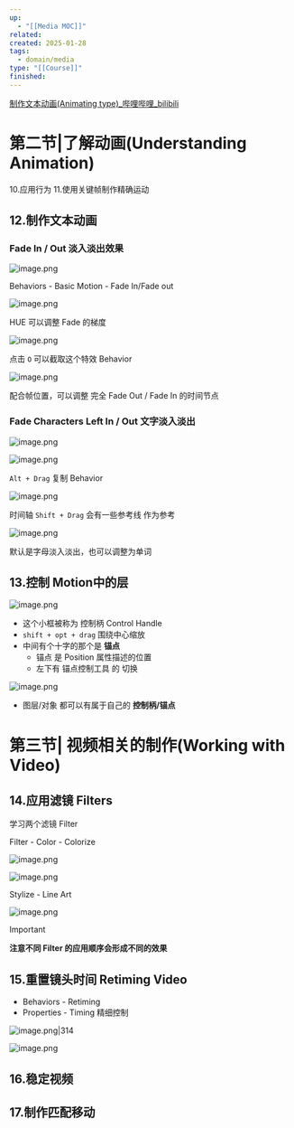 ```yaml
---
up:
  - "[[Media MOC]]"
related: 
created: 2025-01-28
tags:
  - domain/media
type: "[[Course]]"
finished:
---
```

[制作文本动画(Animating type)\_哔哩哔哩\_bilibili](https://www.bilibili.com/video/BV1cx411Q7K8?spm_id_from=333.788.videopod.episodes&vd_source=6d4ef5f8b8b73d69ea854cb9321a50ac&p=12)



# 第二节|了解动画(Understanding Animation) 

10.应用行为 
11.使用关键帧制作精确运动 


## 12.制作文本动画 


### Fade In / Out 淡入淡出效果

![image.png](https://s1.vika.cn/space/2025/01/28/26f775e8a62945a2911ca3e9b8b861a8)


Behaviors - Basic Motion - Fade In/Fade out

![image.png](https://s1.vika.cn/space/2025/01/28/58f9573984884cf9bdaec2ea95450bc0)

HUE 可以调整 Fade 的梯度

![image.png](https://s1.vika.cn/space/2025/01/28/566f8544db064e0eadbb6030738768de)

点击 `O` 可以截取这个特效 Behavior


![image.png](https://s1.vika.cn/space/2025/01/28/04f56fe0a14e4541a3d0df99e3ea5dd6)

配合帧位置，可以调整 完全 Fade Out / Fade In 的时间节点

### Fade Characters Left In / Out 文字淡入淡出



![image.png](https://s1.vika.cn/space/2025/01/28/d17d0a1ea0dd4445ae10016029d72e30)


![image.png](https://s1.vika.cn/space/2025/01/28/f84d1bcd37f34d66b77bb5edf94f353e)

`Alt + Drag` 复制 Behavior

![image.png](https://s1.vika.cn/space/2025/01/28/7cd6bf305b1647089df463154e909303)

时间轴  `Shift + Drag` 会有一些参考线 作为参考

![image.png](https://s1.vika.cn/space/2025/01/28/8707797ecb364364a1a9f684e588bbc3)

默认是字母淡入淡出，也可以调整为单词


## 13.控制 Motion中的层

![image.png](https://s1.vika.cn/space/2025/01/28/b4f14358b108468fb20d53c10c916f17)

- 这个小框被称为 控制柄 Control Handle
- `shift + opt + drag` 围绕中心缩放
- 中间有个十字的那个是 **锚点** 
	- 锚点 是 Position 属性描述的位置
	- 左下有 锚点控制工具 的 切换

![image.png](https://s1.vika.cn/space/2025/01/28/a88fa50a45004560ad91ca324b100a60)

- 图层/对象 都可以有属于自己的 **控制柄/锚点**

# 第三节| 视频相关的制作(Working with Video) 


## 14.应用滤镜 Filters

学习两个滤镜 Filter

Filter - Color - Colorize

![image.png](https://s1.vika.cn/space/2025/01/28/951a85874aac4b57b80f17495b353886)

![image.png](https://s1.vika.cn/space/2025/01/28/74e03029de0c41df817be8d0ff2818aa)


Stylize - Line Art

![image.png](https://s1.vika.cn/space/2025/01/28/ec70902d2b184c65a37e7e9bce5f83ad)



> [!important]
>  **注意不同 Filter 的应用顺序会形成不同的效果**



## 15.重置镜头时间 Retiming Video

- Behaviors - Retiming
- Properties - Timing 精细控制

![image.png|314](https://s1.vika.cn/space/2025/01/28/4b8f89d20f1648c2937124d2354b28f9)


![image.png](https://s1.vika.cn/space/2025/01/28/1d69f082c5e24110b4a884513c5c0044)


## 16.稳定视频 




## 17.制作匹配移动

